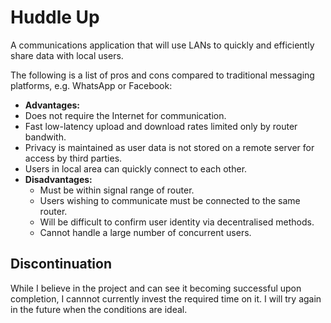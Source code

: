 # Huddle Up
A communications application that will use LANs to quickly and efficiently share data with local users. 

The following is a list of pros and cons compared to traditional messaging platforms, e.g. WhatsApp or Facebook:
* **Advantages:**
 * Does not require the Internet for communication.
 * Fast low-latency upload and download rates limited only by router bandwith.
 * Privacy is maintained as user data is not stored on a remote server for access by third parties.
 * Users in local area can quickly connect to each other.
* **Disadvantages:**
  * Must be within signal range of router.
  * Users wishing to communicate must be connected to the same router.
  * Will be difficult to confirm user identity via decentralised methods.
  * Cannot handle a large number of concurrent users.
  
## Discontinuation
While I believe in the project and can see it becoming successful upon completion, I cannnot currently invest the required time on it. I will try again in the future when the conditions are ideal.
